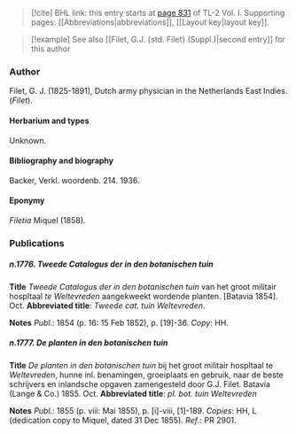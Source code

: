 > [!cite] BHL link: this entry starts at [page 831](https://www.biodiversitylibrary.org/item/103414#page/879/mode/1up) of TL-2 Vol. I.
> Supporting pages: [[Abbreviations|abbreviations]], [[Layout key|layout key]].

> [!example] See also [[Filet, G.J. {std. Filet} (Suppl.)|second entry]] for this author

### Author

Filet, G. J. (1825-1891), Dutch army physician in the Netherlands East Indies. (*Filet*).

#### Herbarium and types

Unknown.

#### Bibliography and biography

Backer, Verkl. woordenb. 214. 1936.

#### Eponymy

*Filetia* Miquel (1858).

### Publications

##### n.1776. Tweede Catalogus der in den botanischen tuin

**Title**
*Tweede Catalogus der in den botanischen tuin* van het groot militair hospltaal *te Weltevreden* aangekweekt wordende planten. \[Batavia 1854\]. Oct.
**Abbreviated title**: *Tweede cat. tuin Weltevreden*.

**Notes**
*Publ*.: 1854 (p. 16: 15 Feb 1852), p. \[19\]-36. *Copy*: HH.

##### n.1777. De planten in den botanischen tuin

**Title**
*De planten in den botanischen tuin* bij het groot militair hospltaal te *Weltevreden*, hunne inl. benamingen, groeiplaats en gebruik, naar de beste schrijvers en inlandsche opgaven zamengesteld door G.J. Filet. Batavia (Lange & Co.) 1855. Oct.
**Abbreviated title**: *pl. bot. tuin Weltevreden*

**Notes**
*Publ*.: 1855 (p. viii: Mai 1855), p. \[i\]-viii, \[1\]-189. *Copies*: HH, L (dedication copy to Miquel, dated 31 Dec 1855).
*Ref*.: PR 2901.

